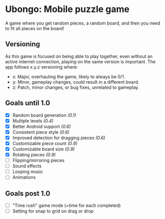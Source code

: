 # Ubongo: Mobile puzzle game

A game where you get random pieces, a random board, and then you need to fit all pieces on the board!

## Versioning

As this game is focused on being able to play together, even without an active internet connection, playing on the same
version is important. The app follows x.y.z versioning where:

* x: Major, overhauling the game, likely to always be 0/1.
* y: Minor, gameplay changes, could result in a different board.
* z: Patch, minor changes, or bug fixes, unrelated to gameplay.

## Goals until 1.0

* [x] Random board generation *(0.1)*
* [x] Multiple levels *(0.4)*
* [x] Better Android support *(0.6)*
* [x] Consistent piece style *(0.6)*
* [x] Improved detection for dragging pieces *(0.6)*
* [x] Customizable piece count *(0.9)*
* [x] Customizable board size *(0.9)*
* [x] Rotating pieces *(0.9)*
* [ ] Flipping/mirroring pieces
* [ ] Sound effects
* [ ] Looping music
* [ ] Animations

## Goals post 1.0

* [ ] "Time rush" game mode (+time for each completed)
* [ ] Setting for snap to grid on drag or drop